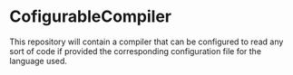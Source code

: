 # CofigurableCompiler
This repository will contain a compiler that can be configured to read any sort of code if provided the corresponding configuration file for the language used.
